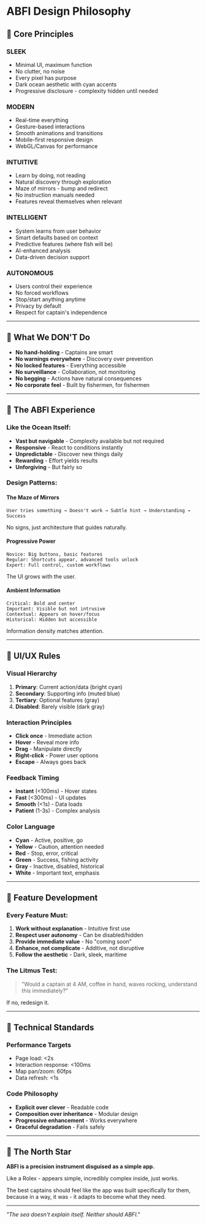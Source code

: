 # ABFI Design Philosophy

## 🎯 **Core Principles**

### **SLEEK**
- Minimal UI, maximum function
- No clutter, no noise
- Every pixel has purpose
- Dark ocean aesthetic with cyan accents
- Progressive disclosure - complexity hidden until needed

### **MODERN**
- Real-time everything
- Gesture-based interactions
- Smooth animations and transitions
- Mobile-first responsive design
- WebGL/Canvas for performance

### **INTUITIVE**
- Learn by doing, not reading
- Natural discovery through exploration
- Maze of mirrors - bump and redirect
- No instruction manuals needed
- Features reveal themselves when relevant

### **INTELLIGENT**
- System learns from user behavior
- Smart defaults based on context
- Predictive features (where fish will be)
- AI-enhanced analysis
- Data-driven decision support

### **AUTONOMOUS**
- Users control their experience
- No forced workflows
- Stop/start anything anytime
- Privacy by default
- Respect for captain's independence

---

## 🚫 **What We DON'T Do**

- **No hand-holding** - Captains are smart
- **No warnings everywhere** - Discovery over prevention
- **No locked features** - Everything accessible
- **No surveillance** - Collaboration, not monitoring
- **No begging** - Actions have natural consequences
- **No corporate feel** - Built by fishermen, for fishermen

---

## 🌊 **The ABFI Experience**

### **Like the Ocean Itself:**
- **Vast but navigable** - Complexity available but not required
- **Responsive** - React to conditions instantly
- **Unpredictable** - Discover new things daily
- **Rewarding** - Effort yields results
- **Unforgiving** - But fairly so

### **Design Patterns:**

#### **The Maze of Mirrors**
```
User tries something → Doesn't work → Subtle hint → Understanding → Success
```
No signs, just architecture that guides naturally.

#### **Progressive Power**
```
Novice: Big buttons, basic features
Regular: Shortcuts appear, advanced tools unlock
Expert: Full control, custom workflows
```
The UI grows with the user.

#### **Ambient Information**
```
Critical: Bold and center
Important: Visible but not intrusive
Contextual: Appears on hover/focus
Historical: Hidden but accessible
```
Information density matches attention.

---

## 💎 **UI/UX Rules**

### **Visual Hierarchy**
1. **Primary**: Current action/data (bright cyan)
2. **Secondary**: Supporting info (muted blue)
3. **Tertiary**: Optional features (gray)
4. **Disabled**: Barely visible (dark gray)

### **Interaction Principles**
- **Click once** - Immediate action
- **Hover** - Reveal more info
- **Drag** - Manipulate directly
- **Right-click** - Power user options
- **Escape** - Always goes back

### **Feedback Timing**
- **Instant** (<100ms) - Hover states
- **Fast** (<300ms) - UI updates
- **Smooth** (<1s) - Data loads
- **Patient** (1-3s) - Complex analysis

### **Color Language**
- **Cyan** - Active, positive, go
- **Yellow** - Caution, attention needed
- **Red** - Stop, error, critical
- **Green** - Success, fishing activity
- **Gray** - Inactive, disabled, historical
- **White** - Important text, emphasis

---

## 🎣 **Feature Development**

### **Every Feature Must:**
1. **Work without explanation** - Intuitive first use
2. **Respect user autonomy** - Can be disabled/hidden
3. **Provide immediate value** - No "coming soon"
4. **Enhance, not complicate** - Additive, not disruptive
5. **Follow the aesthetic** - Dark, sleek, maritime

### **The Litmus Test:**
> "Would a captain at 4 AM, coffee in hand, waves rocking, understand this immediately?"

If no, redesign it.

---

## 🚀 **Technical Standards**

### **Performance Targets**
- Page load: <2s
- Interaction response: <100ms
- Map pan/zoom: 60fps
- Data refresh: <1s

### **Code Philosophy**
- **Explicit over clever** - Readable code
- **Composition over inheritance** - Modular design
- **Progressive enhancement** - Works everywhere
- **Graceful degradation** - Fails safely

---

## 🌟 **The North Star**

**ABFI is a precision instrument disguised as a simple app.**

Like a Rolex - appears simple, incredibly complex inside, just works.

The best captains should feel like the app was built specifically for them, because in a way, it was - it adapts to become what they need.

---

*"The sea doesn't explain itself. Neither should ABFI."*
